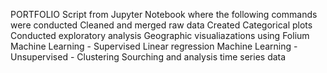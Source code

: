 PORTFOLIO 
Script from Jupyter Notebook where the following commands were conducted 
Cleaned and merged raw data 
Created Categorical plots
Conducted exploratory analysis
Geographic visualiazations using Folium
Machine Learning - Supervised Linear regression
Machine Learning - Unsupervised - Clustering
Sourching and analysis time series data
